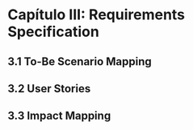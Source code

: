 # Capítulo III: Requirements Specification

## 3.1 To-Be Scenario Mapping

## 3.2 User Stories

## 3.3 Impact Mapping
